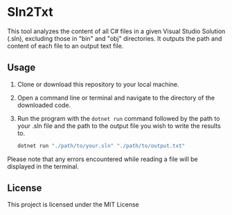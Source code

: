 # Sln2Txt

This tool analyzes the content of all C# files in a given Visual Studio Solution (.sln), excluding those in "bin" and "obj" directories. It outputs the path and content of each file to an output text file.

## Usage

1. Clone or download this repository to your local machine.

2. Open a command line or terminal and navigate to the directory of the downloaded code.

3. Run the program with the `dotnet run` command followed by the path to your .sln file and the path to the output file you wish to write the results to. 

    ```bash
    dotnet run "./path/to/your.sln" "./path/to/output.txt"
    ```

Please note that any errors encountered while reading a file will be displayed in the terminal.

## License

This project is licensed under the MIT License 

